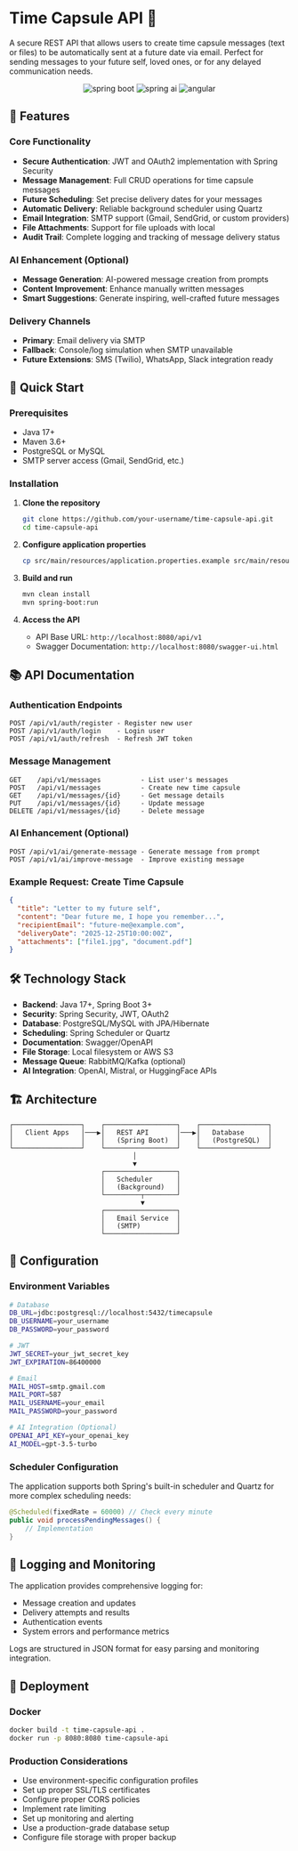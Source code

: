 # Time Capsule API 📮

A secure REST API that allows users to create time capsule messages (text or files) to be automatically sent at a future date via email. Perfect for sending messages to your future self, loved ones, or for any delayed communication needs.
<div align="center">
     <div>
         <img src="https://img.shields.io/badge/-SpringBoot-black?style=for-the-badge&logoColor=white&logo=springboot&color=47A248" alt="spring boot" />
         <img src="https://img.shields.io/badge/-Spring_AI-black?style=for-the-badge&logo=spring&logoColor=white&color=6DB33F" alt="spring ai" />
         <img src="https://img.shields.io/badge/-Angular-black?style=for-the-badge&logo=angular&logoColor=white&color=DD0031" alt="angular" />
      </div>
</div>


## 🌟 Features

### Core Functionality
- **Secure Authentication**: JWT and OAuth2 implementation with Spring Security
- **Message Management**: Full CRUD operations for time capsule messages
- **Future Scheduling**: Set precise delivery dates for your messages
- **Automatic Delivery**: Reliable background scheduler using Quartz
- **Email Integration**: SMTP support (Gmail, SendGrid, or custom providers)
- **File Attachments**: Support for file uploads with local
- **Audit Trail**: Complete logging and tracking of message delivery status

### AI Enhancement (Optional)
- **Message Generation**: AI-powered message creation from prompts
- **Content Improvement**: Enhance manually written messages
- **Smart Suggestions**: Generate inspiring, well-crafted future messages

### Delivery Channels
- **Primary**: Email delivery via SMTP
- **Fallback**: Console/log simulation when SMTP unavailable
- **Future Extensions**: SMS (Twilio), WhatsApp, Slack integration ready

## 🚀 Quick Start

### Prerequisites
- Java 17+
- Maven 3.6+
- PostgreSQL or MySQL
- SMTP server access (Gmail, SendGrid, etc.)

### Installation

1. **Clone the repository**
   ```bash
   git clone https://github.com/your-username/time-capsule-api.git
   cd time-capsule-api
   ```

2. **Configure application properties**
   ```bash
   cp src/main/resources/application.properties.example src/main/resources/application.properties
   ```
   
3. **Build and run**
   ```bash
   mvn clean install
   mvn spring-boot:run
   ```

4. **Access the API**
   - API Base URL: `http://localhost:8080/api/v1`
   - Swagger Documentation: `http://localhost:8080/swagger-ui.html`

## 📚 API Documentation

### Authentication Endpoints
```
POST /api/v1/auth/register - Register new user
POST /api/v1/auth/login    - Login user
POST /api/v1/auth/refresh  - Refresh JWT token
```

### Message Management
```
GET    /api/v1/messages          - List user's messages
POST   /api/v1/messages          - Create new time capsule
GET    /api/v1/messages/{id}     - Get message details
PUT    /api/v1/messages/{id}     - Update message
DELETE /api/v1/messages/{id}     - Delete message
```

### AI Enhancement (Optional)
```
POST /api/v1/ai/generate-message - Generate message from prompt
POST /api/v1/ai/improve-message  - Improve existing message
```

### Example Request: Create Time Capsule
```json
{
  "title": "Letter to my future self",
  "content": "Dear future me, I hope you remember...",
  "recipientEmail": "future-me@example.com",
  "deliveryDate": "2025-12-25T10:00:00Z",
  "attachments": ["file1.jpg", "document.pdf"]
}
```

## 🛠️ Technology Stack

- **Backend**: Java 17+, Spring Boot 3+
- **Security**: Spring Security, JWT, OAuth2
- **Database**: PostgreSQL/MySQL with JPA/Hibernate
- **Scheduling**: Spring Scheduler or Quartz
- **Documentation**: Swagger/OpenAPI
- **File Storage**: Local filesystem or AWS S3
- **Message Queue**: RabbitMQ/Kafka (optional)
- **AI Integration**: OpenAI, Mistral, or HuggingFace APIs

## 🏗️ Architecture

```
┌─────────────────┐    ┌──────────────────┐    ┌─────────────────┐
│   Client Apps   │───▶│   REST API       │───▶│   Database      │
│                 │    │   (Spring Boot)  │    │   (PostgreSQL)  │
└─────────────────┘    └──────────────────┘    └─────────────────┘
                               │
                               ▼
                       ┌──────────────────┐
                       │   Scheduler      │
                       │   (Background)   │
                       └─────────┬────────┘
                                 ▼
                       ┌──────────────────┐
                       │   Email Service  │
                       │   (SMTP)         │
                       └──────────────────┘
```

## 🔧 Configuration

### Environment Variables
```bash
# Database
DB_URL=jdbc:postgresql://localhost:5432/timecapsule
DB_USERNAME=your_username
DB_PASSWORD=your_password

# JWT
JWT_SECRET=your_jwt_secret_key
JWT_EXPIRATION=86400000

# Email
MAIL_HOST=smtp.gmail.com
MAIL_PORT=587
MAIL_USERNAME=your_email
MAIL_PASSWORD=your_password

# AI Integration (Optional)
OPENAI_API_KEY=your_openai_key
AI_MODEL=gpt-3.5-turbo
```

### Scheduler Configuration
The application supports both Spring's built-in scheduler and Quartz for more complex scheduling needs:

```java
@Scheduled(fixedRate = 60000) // Check every minute
public void processPendingMessages() {
    // Implementation
}
```

## 📝 Logging and Monitoring

The application provides comprehensive logging for:
- Message creation and updates
- Delivery attempts and results
- Authentication events
- System errors and performance metrics

Logs are structured in JSON format for easy parsing and monitoring integration.

## 🚀 Deployment

### Docker
```bash
docker build -t time-capsule-api .
docker run -p 8080:8080 time-capsule-api
```

### Production Considerations
- Use environment-specific configuration profiles
- Set up proper SSL/TLS certificates
- Configure proper CORS policies
- Implement rate limiting
- Set up monitoring and alerting
- Use a production-grade database setup
- Configure file storage with proper backup
